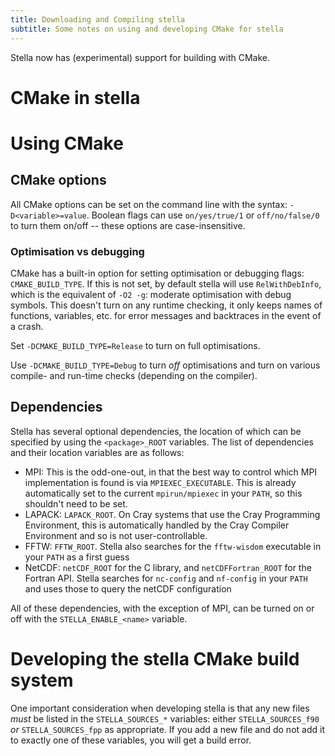 ```yaml
---
title: Downloading and Compiling stella
subtitle: Some notes on using and developing CMake for stella
---
```


Stella now has (experimental) support for building with CMake.


# CMake in stella

# Using CMake

## CMake options

All CMake options can be set on the command line with the syntax:
`-D<variable>=value`. Boolean flags can use `on/yes/true/1` or
`off/no/false/0` to turn them on/off -- these options are
case-insensitive.

### Optimisation vs debugging

CMake has a built-in option for setting optimisation or debugging
flags: `CMAKE_BUILD_TYPE`. If this is not set, by default stella will
use `RelWithDebInfo`, which is the equivalent of `-O2 -g`: moderate
optimisation with debug symbols. This doesn't turn on any runtime
checking, it only keeps names of functions, variables, etc. for error
messages and backtraces in the event of a crash.

Set `-DCMAKE_BUILD_TYPE=Release` to turn on full optimisations.

Use `-DCMAKE_BUILD_TYPE=Debug` to turn _off_ optimisations and turn on
various compile- and run-time checks (depending on the compiler).

## Dependencies

Stella has several optional dependencies, the location of which can be
specified by using the `<package>_ROOT` variables. The list of
dependencies and their location variables are as follows:

- MPI: This is the odd-one-out, in that the best way to control which
  MPI implementation is found is via `MPIEXEC_EXECUTABLE`. This is
  already automatically set to the current `mpirun/mpiexec` in your
  `PATH`, so this shouldn't need to be set.
- LAPACK: `LAPACK_ROOT`. On Cray systems that use the Cray Programming
  Environment, this is automatically handled by the Cray Compiler
  Environment and so is not user-controllable.
- FFTW: `FFTW_ROOT`. Stella also searches for the `fftw-wisdom`
  executable in your `PATH` as a first guess
- NetCDF: `netCDF_ROOT` for the C library, and `netCDFFortran_ROOT`
  for the Fortran API. Stella searches for `nc-config` and `nf-config`
  in your `PATH` and uses those to query the netCDF configuration
  
All of these dependencies, with the exception of MPI, can be turned on
or off with the `STELLA_ENABLE_<name>` variable.

# Developing the stella CMake build system

One important consideration when developing stella is that any new
files _must_ be listed in the `STELLA_SOURCES_*` variables: either
`STELLA_SOURCES_f90` _or_ `STELLA_SOURCES_fpp` as appropriate. If you
add a new file and do not add it to exactly one of these variables,
you will get a build error.
